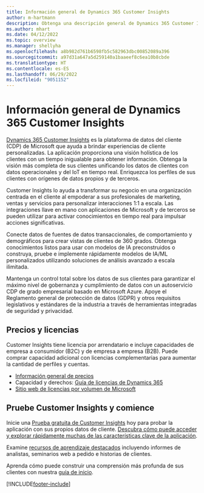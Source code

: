 ```yaml
---
title: Información general de Dynamics 365 Customer Insights
author: m-hartmann
description: Obtenga una descripción general de Dynamics 365 Customer Insights y sus principales características.
ms.author: mhart
ms.date: 04/12/2022
ms.topic: overview
ms.manager: shellyha
ms.openlocfilehash: a8b982d761b6598fb5c582963dbc00852089a396
ms.sourcegitcommit: a97d31a647a5d259140a1baaeef8c6ea10b8cbde
ms.translationtype: HT
ms.contentlocale: es-ES
ms.lasthandoff: 06/29/2022
ms.locfileid: "9051152"
---
```

# <a name="product-overview-for-dynamics-365-customer-insights"></a>Información general de Dynamics 365 Customer Insights

[Dynamics 365 Customer Insights](https://dynamics.microsoft.com/ai/customer-insights/) es la plataforma de datos del cliente (CDP) de Microsoft que ayuda a brindar experiencias de cliente personalizadas. La aplicación proporciona una visión holística de los clientes con un tiempo inigualable para obtener información. Obtenga la visión más completa de sus clientes unificando los datos de clientes con datos operacionales y del IoT en tiempo real. Enriquezca los perfiles de sus clientes con orígenes de datos propios y de terceros. 

Customer Insights lo ayuda a transformar su negocio en una organización centrada en el cliente al empoderar a sus profesionales de marketing, ventas y servicios para personalizar interacciones 1:1 a escala. Las integraciones llave en mano con aplicaciones de Microsoft y de terceros se pueden utilizar para activar conocimientos en tiempo real para impulsar acciones significativas.

Conecte datos de fuentes de datos transaccionales, de comportamiento y demográficos para crear vistas de clientes de 360 grados. Obtenga conocimientos listos para usar con modelos de IA preconstruidos o construya, pruebe e implemente rápidamente modelos de IA/ML personalizados utilizando soluciones de análisis avanzado a escala ilimitada.

Mantenga un control total sobre los datos de sus clientes para garantizar el máximo nivel de gobernanza y cumplimiento de datos con un autoservicio CDP de grado empresarial basado en Microsoft Azure. Apoye el Reglamento general de protección de datos (GDPR) y otros requisitos legislativos y estándares de la industria a través de herramientas integradas de seguridad y privacidad.

## <a name="pricing-and-licensing"></a>Precios y licencias
Customer Insights tiene licencia por arrendatario e incluye capacidades de empresa a consumidor (B2C) y de empresa a empresa (B2B). Puede comprar capacidad adicional con licencias complementarias para aumentar la cantidad de perfiles y cuentas.

- [Información general de precios](https://dynamics.microsoft.com/ai/customer-insights/pricing/)
- Capacidad y derechos: [Guía de licencias de Dynamics 365](https://go.microsoft.com/fwlink/?LinkId=866544)
- [Sitio web de licencias por volumen de Microsoft](https://www.microsoft.com/licensing/how-to-buy/how-to-buy)

## <a name="try-customer-insights-and-get-started"></a>Pruebe Customer Insights y comience

Inicie una [Prueba gratuita de Customer Insights](https://signup.microsoft.com/create-account/signup?SKU=036c2481-aa8a-47cd-ab43-324f0c157c2d&ali=1&RU=https:%2F%2Fhome.ci.ai.dynamics.com%2Fstart%2Ftrial&products=036c2481-aa8a-47cd-ab43-324f0c157c2d) hoy para probar la aplicación con sus propios datos de cliente. [Descubra cómo puede acceder y explorar rápidamente muchas de las características clave de la aplicación](trial-signup.md). 

Examine [recursos de aprendizaje destacados](https://dynamics.microsoft.com/ai/customer-insights/resources/) incluyendo informes de analistas, seminarios web a pedido e historias de clientes.

Aprenda cómo puede construir una comprensión más profunda de sus clientes con nuestra [guía de inicio](get-started.md).

[!INCLUDE[footer-include](includes/footer-banner.md)]
